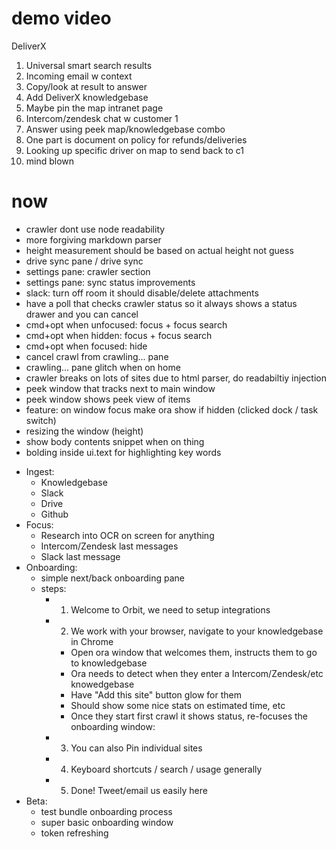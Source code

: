 # demo video

DeliverX

1. Universal smart search results
2. Incoming email w context
3. Copy/look at result to answer
4. Add DeliverX knowledgebase
5. Maybe pin the map intranet page
6. Intercom/zendesk chat w customer 1
7. Answer using peek map/knowledgebase combo
8. One part is document on policy for refunds/deliveries
9. Looking up specific driver on map to send back to c1
10. mind blown

# now

* crawler dont use node readability
* more forgiving markdown parser
* height measurement should be based on actual height not guess
* drive sync pane / drive sync
* settings pane: crawler section
* settings pane: sync status improvements
* slack: turn off room it should disable/delete attachments
* have a poll that checks crawler status so it always shows a status drawer and
  you can cancel
* cmd+opt when unfocused: focus + focus search
* cmd+opt when hidden: focus + focus search
* cmd+opt when focused: hide
* cancel crawl from crawling... pane
* crawling... pane glitch when on home
* crawler breaks on lots of sites due to html parser, do readabiltiy injection
* peek window that tracks next to main window
* peek window shows peek view of items
* feature: on window focus make ora show if hidden (clicked dock / task switch)
* resizing the window (height)
* show body contents snippet when on thing
* bolding inside ui.text for highlighting key words

- Ingest:
  * Knowledgebase
  * Slack
  * Drive
  * Github
- Focus:
  * Research into OCR on screen for anything
  * Intercom/Zendesk last messages
  * Slack last message
- Onboarding:
  * simple next/back onboarding pane
  * steps:
    * 1. Welcome to Orbit, we need to setup integrations
    * 2. We work with your browser, navigate to your knowledgebase in Chrome
      * Open ora window that welcomes them, instructs them to go to
        knowledgebase
      * Ora needs to detect when they enter a Intercom/Zendesk/etc knowedgebase
      * Have "Add this site" button glow for them
      * Should show some nice stats on estimated time, etc
      * Once they start first crawl it shows status, re-focuses the onboarding
        window:
    * 3. You can also Pin individual sites
    * 4. Keyboard shortcuts / search / usage generally
    * 5. Done! Tweet/email us easily here
- Beta:
  * test bundle onboarding process
  * super basic onboarding window
  * token refreshing
